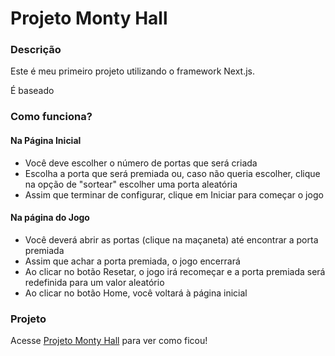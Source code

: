 
# Projeto Monty Hall


### Descrição
Este é meu primeiro projeto utilizando o framework Next.js.

É baseado

### Como funciona?

#### Na Página Inicial
 - Você deve escolher o número de portas que será criada
 - Escolha a porta que será premiada ou, caso não queria escolher, clique na opção de "sortear" escolher uma porta aleatória
 - Assim que terminar de configurar, clique em Iniciar para começar o jogo
 
#### Na página do Jogo
 - Você deverá abrir as portas (clique na maçaneta) até encontrar a porta premiada
 - Assim que achar a porta premiada, o jogo encerrará
 - Ao clicar no botão Resetar, o jogo irá recomeçar e a porta premiada será redefinida para um valor aleatório
 - Ao clicar no botão Home, você voltará à página inicial

### Projeto

Acesse [Projeto Monty Hall](https://monty-hall-project.netlify.app/) para ver como ficou!
